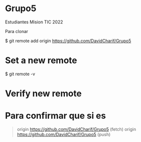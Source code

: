 # Grupo5
Estudiantes Mision TIC 2022


Para clonar 

$ git remote add origin https://github.com/DavidCharif/Grupo5
# Set a new remote

$ git remote -v
# Verify new remote
# Para confirmar que si es
> origin  https://github.com/DavidCharif/Grupo5 (fetch)
> origin  https://github.com/DavidCharif/Grupo5 (push) 

